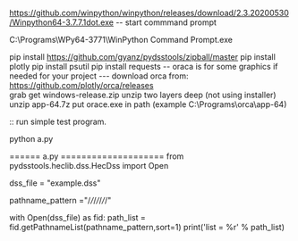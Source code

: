 
https://github.com/winpython/winpython/releases/download/2.3.20200530/Winpython64-3.7.7.1dot.exe
-- start commmand prompt 

C:\Programs\WPy64-3771\WinPython Command Prompt.exe

pip install https://github.com/gyanz/pydsstools/zipball/master 
pip install plotly
pip install psutil
pip install requests
-- oraca is for some graphics if needed for your project ---
download orca from: https://github.com/plotly/orca/releases  
   grab get windows-release.zip
   unzip two layers deep (not using installer)
   unzip app-64.7z
   put orace.exe in path (example C:\Programs\orca\app-64)




:: run simple test program.

python a.py

====== a.py ====================
from pydsstools.heclib.dss.HecDss import Open

dss_file = "example.dss"

pathname_pattern ="/*/*/*/*/*/*/"

with Open(dss_file) as fid:
    path_list = fid.getPathnameList(pathname_pattern,sort=1)
    print('list = %r' % path_list)